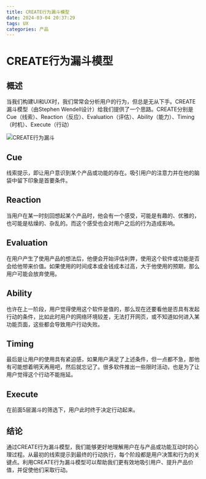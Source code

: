 ```yaml
---
title: CREATE行为漏斗模型
date: 2024-03-04 20:37:29
tags: UX
categories: 产品
---
```

# CREATE行为漏斗模型

## 概述

当我们构建UI和UX时，我们常常会分析用户的行为，但总是无从下手。CREATE漏斗模型（由Stephen Wendell设计）给我们提供了一个思路。CREATE分别是Cue（线索）、Reaction（反应）、Evaluation（评估）、Ability（能力）、Timing（时机）、Execute（行动）

![CREATE行为漏斗](https://s2.loli.net/2024/03/04/UKq1cBVWb9YPHXG.png)

## Cue

线索提示，即让用户意识到某个产品或功能的存在。吸引用户的注意力并在他的脑袋中留下印象是首要条件。

## Reaction

当用户在某一时刻回想起某个产品时，他会有一个感受，可能是有趣的、优雅的，也可能是枯燥的、杂乱的。而这个感受也会对用户之后的行为造成影响。

## Evaluation

在用户产生了使用产品的想法后，他便会开始评估利弊，使用这个软件或功能是否会给他带来价值。如果使用的时间成本或金钱成本过高，大于他使用的预期，那么用户可能会放弃使用。

## Ability

也许在上一阶段，用户觉得使用这个软件是值的，那么现在还要看他是否具有发起行动的条件，比如此时用户的网络环境较差，无法打开网页，或不知道如何进入某功能页面，这些都会导致用户行动失败。

## Timing

最后是让用户的使用具有紧迫感，如果用户满足了上述条件，但一点都不急，那他有可能想着明天再用吧，然后就忘记了。很多软件推出一些限时活动，也是为了让用户觉得这个行动不能拖延。

## Execute

在前面5层漏斗的筛选下，用户此时终于决定行动起来。

## 结论

通过CREATE行为漏斗模型，我们能够更好地理解用户在与产品或功能互动时的心理过程。从最初的线索提示到最终的行动执行，每个阶段都是用户决策和行为的关键点。利用CREATE行为漏斗模型可以帮助我们更有效地吸引用户、提升产品价值，并促使他们采取行动。